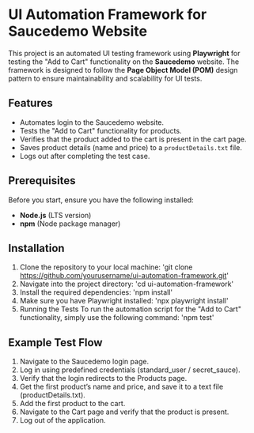 # UI Automation Framework for Saucedemo Website

This project is an automated UI testing framework using **Playwright** for testing the "Add to Cart" functionality on the **Saucedemo** website. The framework is designed to follow the **Page Object Model (POM)** design pattern to ensure maintainability and scalability for UI tests.

## Features
- Automates login to the Saucedemo website.
- Tests the "Add to Cart" functionality for products.
- Verifies that the product added to the cart is present in the cart page.
- Saves product details (name and price) to a `productDetails.txt` file.
- Logs out after completing the test case.

## Prerequisites

Before you start, ensure you have the following installed:

- **Node.js** (LTS version)
- **npm** (Node package manager)

## Installation

1. Clone the repository to your local machine:
   'git clone https://github.com/yourusername/ui-automation-framework.git'
2. Navigate into the project directory:
   'cd ui-automation-framework'
3. Install the required dependencies:
   'npm install'
4. Make sure you have Playwright installed:
   'npx playwright install'
5. Running the Tests
   To run the automation script for the "Add to Cart" functionality, simply use the following command:
   'npm test'

## Example Test Flow
1. Navigate to the Saucedemo login page.
2. Log in using predefined credentials (standard_user / secret_sauce).
3. Verify that the login redirects to the Products page.
4. Get the first product’s name and price, and save it to a text file (productDetails.txt).
5. Add the first product to the cart.
6. Navigate to the Cart page and verify that the product is present.
7. Log out of the application.
